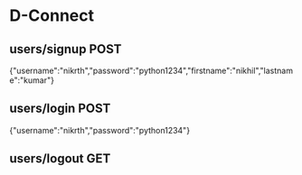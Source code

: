 # D-Connect

## users/signup    POST
{"username":"nikrth","password":"python1234","firstname":"nikhil","lastname":"kumar"}

## users/login    POST
{"username":"nikrth","password":"python1234"}

## users/logout   GET
